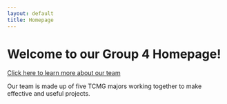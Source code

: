 ```yaml
---
layout: default
title: Homepage
---
```

# Welcome to our Group 4 Homepage!
 
[Click here to learn more about our team](./postspace.html)

Our team is made up of five TCMG majors working together to make effective and useful projects.
